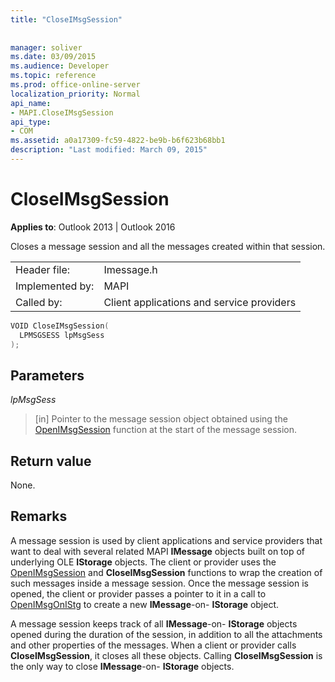 ```yaml
---
title: "CloseIMsgSession"
 
 
manager: soliver
ms.date: 03/09/2015
ms.audience: Developer
ms.topic: reference
ms.prod: office-online-server
localization_priority: Normal
api_name:
- MAPI.CloseIMsgSession
api_type:
- COM
ms.assetid: a0a17309-fc59-4822-be9b-b6f623b68bb1
description: "Last modified: March 09, 2015"
---
```


# CloseIMsgSession

  
  
**Applies to**: Outlook 2013 | Outlook 2016 
  
Closes a message session and all the messages created within that session. 
  
|||
|:-----|:-----|
|Header file:  <br/> |Imessage.h  <br/> |
|Implemented by:  <br/> |MAPI  <br/> |
|Called by:  <br/> |Client applications and service providers  <br/> |
   
```cpp
VOID CloseIMsgSession(
  LPMSGSESS lpMsgSess
);
```

## Parameters

 _lpMsgSess_
  
> [in] Pointer to the message session object obtained using the [OpenIMsgSession](openimsgsession.md) function at the start of the message session. 
    
## Return value

None.
  
## Remarks

A message session is used by client applications and service providers that want to deal with several related MAPI **IMessage** objects built on top of underlying OLE **IStorage** objects. The client or provider uses the [OpenIMsgSession](openimsgsession.md) and **CloseIMsgSession** functions to wrap the creation of such messages inside a message session. Once the message session is opened, the client or provider passes a pointer to it in a call to [OpenIMsgOnIStg](openimsgonistg.md) to create a new **IMessage**-on- **IStorage** object. 
  
A message session keeps track of all **IMessage**-on- **IStorage** objects opened during the duration of the session, in addition to all the attachments and other properties of the messages. When a client or provider calls **CloseIMsgSession**, it closes all these objects. Calling **CloseIMsgSession** is the only way to close **IMessage**-on- **IStorage** objects. 
  

